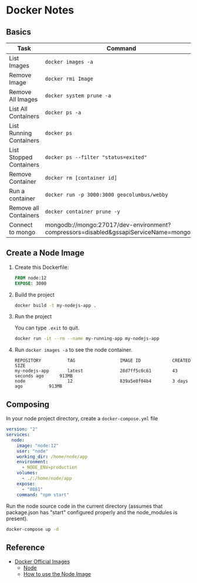 # Docker Notes

## Basics

| Task                    | Command                                  |
|-------------------------|------------------------------------------|
| List Images             | ```docker images -a```                   |
| Remove Image            | ```docker rmi Image```                   |
| Remove All Images       | ```docker system prune -a```             |
| List All Containers     | ```docker ps -a```                       |
| List Running Containers | ```docker ps```                          |
| List Stopped Containers | ```docker ps --filter "status=exited"``` |
| Remove Container        | ```docker rm [container id]```           |
| Run a container         | ```docker run -p 3000:3000 geocolumbus/webby``` |    
| Remove all Containers | ```docker container prune -y``` |
| Connect to mongo | mongodb://mongo:27017/dev-environment?compressors=disabled&gssapiServiceName=mongodb |

## Create a Node Image

1. Create this Dockerfile:
   ```dockerfile
   FROM node:12
   EXPOSE: 3000
   ```
1. Build the project
   ```bash
   docker build -t my-nodejs-app .
   ```
1. Run the project

   You can type ```.exit``` to quit.
   ```bash
   docker run -it --rm --name my-running-app my-nodejs-app
   ```
1. Run ```docker images -a``` to see the node container.
   ```text
   REPOSITORY          TAG                 IMAGE ID            CREATED             SIZE
   my-nodejs-app       latest              28d7ff5c0c61        43 seconds ago      913MB
   node                12                  839a5e8f04b4        3 days ago          913MB
   ```
      
## Composing

In your node project directory, create a ```docker-compose.yml``` file

```yaml
version: "2"
services:
  node:
    image: "node:12"
    user: "node"
    working_dir: /home/node/app
    environment:
      - NODE_ENV=production
    volumes:
      - ./:/home/node/app
    expose:
      - "8081"
    command: "npm start"
```
Run the node source code in the current directory (assumes that package.json has "start" configured properly and the node_modules is present).
```bash
docker-compose up -d
```

## Reference

* [Docker Official Images](https://hub.docker.com/search?q=node&type=image&image_filter=official)
  * [Node](https://hub.docker.com/_/node)
  * [How to use the Node Image](https://github.com/nodejs/docker-node/blob/master/README.md#how-to-use-this-image)

